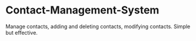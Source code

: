 # Contact-Management-System
Manage contacts, adding and deleting contacts, modifying contacts. Simple but effective.
